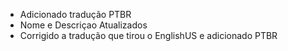 - Adicionado tradução PTBR
- Nome e Descriçao Atualizados
- Corrigido a tradução que tirou o EnglishUS e adicionado PTBR